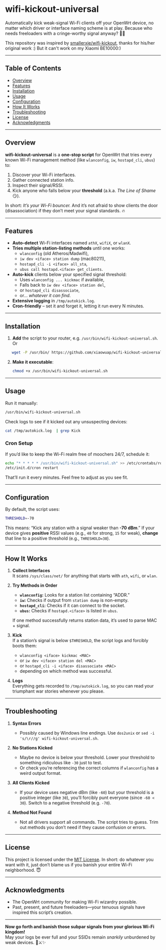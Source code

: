 # wifi-kickout-universal  
Automatically kick weak-signal Wi-Fi clients off your OpenWrt device, no matter which driver or interface naming scheme is at play. Because who needs freeloaders with a cringe-worthy signal anyway? 🚀🦶

This repository was inspired by [smallerxie/wifi-kickout](https://github.com/smallerxie/wifi-kickout), thanks for his/her original work :) But it can't work on my Xiaomi BE10000:)

---

## Table of Contents
- [Overview](#overview)
- [Features](#features)
- [Installation](#installation)
- [Usage](#usage)
- [Configuration](#configuration)
- [How It Works](#how-it-works)
- [Troubleshooting](#troubleshooting)
- [License](#license)
- [Acknowledgments](#acknowledgments)

---

## Overview
**wifi-kickout-universal** is a **one-stop script** for OpenWrt that tries every known Wi-Fi management method (like `wlanconfig`, `iw`, `hostapd_cli`, `ubus`) to:
1. Discover your Wi-Fi interfaces.
2. Gather connected station info.
3. Inspect their signal/RSSI.
4. Kick anyone who falls below your **threshold** (a.k.a. *The Line of Shame* 😏).

In short: *It’s your Wi-Fi bouncer.* And it’s not afraid to show clients the door (disassociation) if they don’t meet your signal standards. 🔥

---

## Features
- **Auto-detect** Wi-Fi interfaces named `athX`, `wifiX`, or `wlanX`.
- **Tries multiple station-listing methods** until one works:
  - `wlanconfig` (old Atheros/Madwifi),
  - `iw dev <iface> station dump` (mac80211),
  - `hostapd_cli -i <iface> all_sta`,
  - `ubus call hostapd.<iface> get_clients`.
- **Auto-kick** clients below your specified signal threshold:
  - Uses `wlanconfig ... kickmac` if available,
  - Falls back to `iw dev <iface> station del`,
  - or `hostapd_cli disassociate`,
  - or… *whatever it can find*.
- **Extensive logging** in `/tmp/autokick.log`.
- **Cron-friendly** – set it and forget it, letting it run every N minutes.

---

## Installation

1. **Add** the script to your router, e.g. `/usr/bin/wifi-kickout-universal.sh`. Or 
```bash
   wget -P /usr/bin/ https://github.com/xiaowuap/wifi-kickout-universal/raw/refs/heads/main/wifi-kickout-universal.sh
   ```
2. **Make it executable**:
   ```bash
   chmod +x /usr/bin/wifi-kickout-universal.sh
   ```

---

## Usage

Run it manually:
```bash
/usr/bin/wifi-kickout-universal.sh
```
Check logs to see if it kicked out any unsuspecting devices:
```bash
cat /tmp/autokick.log  | grep Kick
```

### Cron Setup

If you’d like to keep the Wi-Fi realm free of moochers 24/7, schedule it:
```bash
echo "* * * * * /usr/bin/wifi-kickout-universal.sh" >> /etc/crontabs/root
/etc/init.d/cron restart
```
That’ll run it every minutes. Feel free to adjust as you see fit.

---

## Configuration

By default, the script uses:
```bash
THRESHOLD=-70
```
This means: “Kick any station with a signal weaker than **-70 dBm**.” If your device gives **positive** RSSI values (e.g., `40` for strong, `15` for weak), **change** that line to a positive threshold (e.g., `THRESHOLD=30`).

---

## How It Works

1. **Collect Interfaces**  
   It scans `/sys/class/net/` for anything that starts with `ath`, `wifi`, or `wlan`.
   
2. **Try Methods in Order**  
   - **`wlanconfig`:** Looks for a station list containing “ADDR.”  
   - **`iw`:** Checks if output from `station dump` is non-empty.  
   - **`hostapd_cli`:** Checks if it can connect to the socket.  
   - **`ubus`:** Checks if `hostapd.<iface>` is listed in `ubus`.  

   If one method successfully returns station data, it’s used to parse MAC + signal. 

3. **Kick**  
   If a station’s signal is below `$THRESHOLD`, the script logs and forcibly boots them:
   - `wlanconfig <iface> kickmac <MAC>`  
   - or `iw dev <iface> station del <MAC>`  
   - or `hostapd_cli -i <iface> disassociate <MAC>`  
   - depending on which method was successful.

4. **Logs**  
   Everything gets recorded to `/tmp/autokick.log`, so you can read your triumphant war stories whenever you please.

---

## Troubleshooting

1. **Syntax Errors**  
   - Possibly caused by Windows line endings. Use `dos2unix` or `sed -i 's/\r//g' wifi-kickout-universal.sh`.

2. **No Stations Kicked**  
   - Maybe no device is below your threshold. Lower your threshold to something ridiculous like `-30` just to test.  
   - Or check you’re referencing the correct columns if `wlanconfig` has a weird output format.

3. **All Clients Kicked**  
   - If your device uses negative dBm (like `-60`) but your threshold is a positive integer (like `30`), you’ll forcibly punt everyone (since `-60 < 30`). Switch to a negative threshold (e.g. `-70`).

4. **Method Not Found**  
   - Not all drivers support all commands. The script tries to guess. Trim out methods you don’t need if they cause confusion or errors.

---

## License

This project is licensed under the [MIT License](LICENSE). In short: do whatever you want with it, just don’t blame us if you banish your entire Wi-Fi neighborhood. 😇

---

## Acknowledgments

- The OpenWrt community for making Wi-Fi wizardry possible.
- Past, present, and future freeloaders—your tenuous signals have inspired this script’s creation.

---

**Now go forth and banish those subpar signals from your glorious Wi-Fi kingdom!**  
May your logs be ever full and your SSIDs remain *snarkily* unburdened by weak devices. 🏰⚔️✨